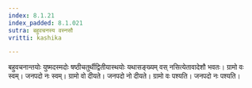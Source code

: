```yaml
---
index: 8.1.21
index_padded: 8.1.021
sutra: बहुवचनस्य वस्नसौ
vritti: kashika

---
```

बहुवचनान्तयोः युष्मदस्मदोः षष्ठीचतुर्थीद्वितीयास्थयोः यथासङ्ख्यम् वस् नसित्येतावादेशौ भवतः। ग्रामो वः स्वम्। जनपदो नः स्वम्। ग्रामो वो दीयते। जनपदो नो दीयते। ग्रामो वः पश्यति। जनपदो नः पश्यति।